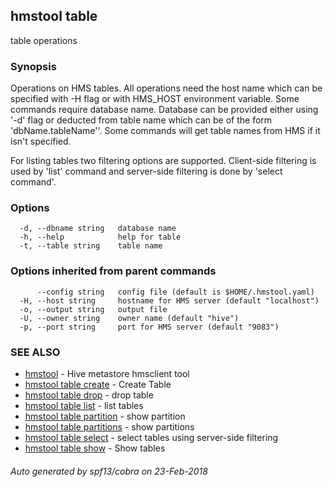 ## hmstool table

table operations

### Synopsis

Operations on HMS tables. All operations need the host name which can be specified with -H flag or with
HMS_HOST environment variable.
Some commands require database name. Database can be provided either using '-d' flag or
deducted from table name which can be of the form 'dbName.tableName''. Some commands will get table names from
HMS if it isn't specified.

For listing tables two filtering options are supported. Client-side filtering is used by 'list' command
and server-side filtering is done by 'select command'.


### Options

```
  -d, --dbname string   database name
  -h, --help            help for table
  -t, --table string    table name
```

### Options inherited from parent commands

```
      --config string   config file (default is $HOME/.hmstool.yaml)
  -H, --host string     hostname for HMS server (default "localhost")
  -o, --output string   output file
  -U, --owner string    owner name (default "hive")
  -p, --port string     port for HMS server (default "9083")
```

### SEE ALSO

* [hmstool](hmstool.md)	 - Hive metastore hmsclient tool
* [hmstool table create](hmstool_table_create.md)	 - Create Table
* [hmstool table drop](hmstool_table_drop.md)	 - drop table
* [hmstool table list](hmstool_table_list.md)	 - list tables
* [hmstool table partition](hmstool_table_partition.md)	 - show partition
* [hmstool table partitions](hmstool_table_partitions.md)	 - show partitions
* [hmstool table select](hmstool_table_select.md)	 - select tables using server-side filtering
* [hmstool table show](hmstool_table_show.md)	 - Show tables

###### Auto generated by spf13/cobra on 23-Feb-2018
